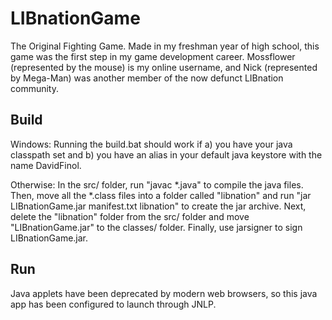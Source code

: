 LIBnationGame
=============
The Original Fighting Game.
Made in my freshman year of high school, this game was the first step in my game development career.
Mossflower (represented by the mouse) is my online username, and Nick (represented by Mega-Man) was another member of the now defunct LIBnation community.


Build
-------------
Windows: 
Running the build.bat should work if a) you have your java classpath set and b) you have an alias in your default java keystore with the name DavidFinol.

Otherwise: 
In the src/ folder, run "javac \*.java" to compile the java files.
Then, move all the \*.class files into a folder called "libnation" and run "jar LIBnationGame.jar manifest.txt libnation" to create the jar archive. 
Next, delete the "libnation" folder from the src/ folder and move "LIBnationGame.jar" to the classes/ folder.
Finally, use jarsigner to sign LIBnationGame.jar.


Run
-------------
Java applets have been deprecated by modern web browsers, so this java app has been configured to launch through JNLP.
